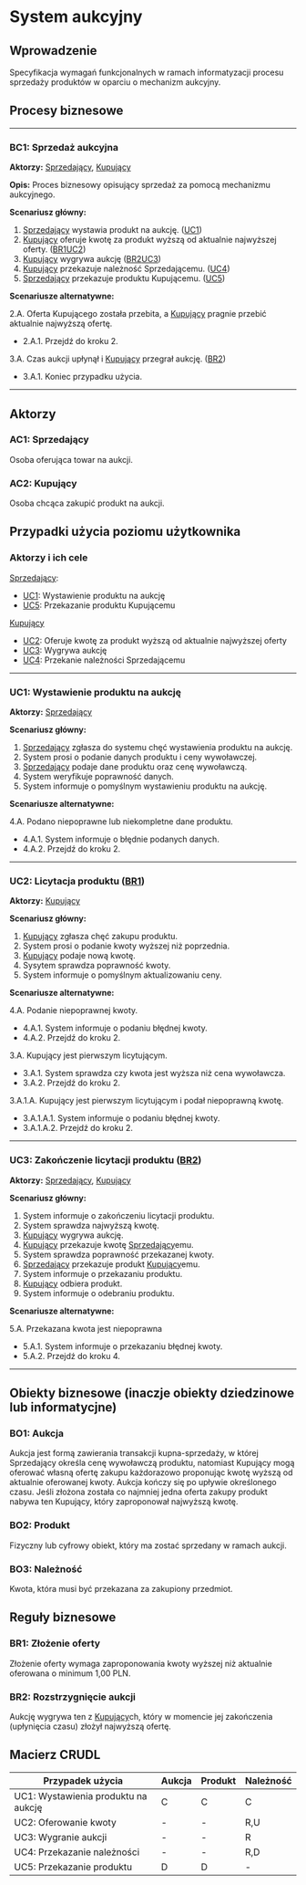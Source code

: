 # System aukcyjny

## Wprowadzenie

Specyfikacja wymagań funkcjonalnych w ramach informatyzacji procesu sprzedaży produktów w oparciu o mechanizm aukcyjny. 

## Procesy biznesowe

---
<a id="bc1"></a>
### BC1: Sprzedaż aukcyjna 

**Aktorzy:** [Sprzedający](#ac1), [Kupujący](#ac2)

**Opis:** Proces biznesowy opisujący sprzedaż za pomocą mechanizmu aukcyjnego.

**Scenariusz główny:**
1. [Sprzedający](#ac1) wystawia produkt na aukcję. ([UC1](#uc1))
2. [Kupujący](#ac2) oferuje kwotę za produkt wyższą od aktualnie najwyższej oferty. ([BR1](#br1)[UC2](#uc2))
3. [Kupujący](#ac2) wygrywa aukcję ([BR2](#br2)[UC3](#uc3))
4. [Kupujący](#ac2) przekazuje należność Sprzedającemu. ([UC4](#uc4))
5. [Sprzedający](#ac1) przekazuje produktu Kupującemu. ([UC5](#uc5))

**Scenariusze alternatywne:** 

2.A. Oferta Kupującego została przebita, a [Kupujący](#ac2) pragnie przebić aktualnie najwyższą ofertę.
* 2.A.1. Przejdź do kroku 2.

3.A. Czas aukcji upłynął i [Kupujący](#ac2) przegrał aukcję. ([BR2](#br2))
* 3.A.1. Koniec przypadku użycia.

---

## Aktorzy

<a id="ac1"></a>
### AC1: Sprzedający

Osoba oferująca towar na aukcji.

<a id="ac2"></a>
### AC2: Kupujący

Osoba chcąca zakupić produkt na aukcji.


## Przypadki użycia poziomu użytkownika

### Aktorzy i ich cele

[Sprzedający](#ac1):
* [UC1](#uc1): Wystawienie produktu na aukcję
* [UC5](#uc5): Przekazanie produktu Kupującemu

[Kupujący](#ac2)
* [UC2](#uc2): Oferuje kwotę za produkt wyższą od aktualnie najwyższej oferty
* [UC3](#uc3): Wygrywa aukcję
* [UC4](#uc4): Przekanie należności Sprzedającemu

---
<a id="uc1"></a>
### UC1: Wystawienie produktu na aukcję

**Aktorzy:** [Sprzedający](#ac1)

**Scenariusz główny:**
1. [Sprzedający](#ac1) zgłasza do systemu chęć wystawienia produktu na aukcję.
2. System prosi o podanie danych produktu i ceny wywoławczej.
3. [Sprzedający](#ac1) podaje dane produktu oraz cenę wywoławczą.
4. System weryfikuje poprawność danych.
5. System informuje o pomyślnym wystawieniu produktu na aukcję.

**Scenariusze alternatywne:** 

4.A. Podano niepoprawne lub niekompletne dane produktu.
* 4.A.1. System informuje o błędnie podanych danych.
* 4.A.2. Przejdź do kroku 2.

---

<a id="uc2"></a>
### UC2: Licytacja produktu ([BR1](#br1))

**Aktorzy:** [Kupujący](#ac1)

**Scenariusz główny:**
1. [Kupujący](#ac1) zgłasza chęć zakupu produktu.
2. System prosi o podanie kwoty wyższej niż poprzednia.
3. [Kupujący](#ac1) podaje nową kwotę.
4. Sysytem sprawdza poprawność kwoty.
5. System informuje o pomyślnym aktualizowaniu ceny.

**Scenariusze alternatywne:** 

4.A. Podanie niepoprawnej kwoty.
* 4.A.1. System informuje o podaniu błędnej kwoty.
* 4.A.2. Przejdź do kroku 2.

3.A. Kupujący jest pierwszym licytującym.
* 3.A.1. System sprawdza czy kwota jest wyższa niż cena wywoławcza.
* 3.A.2. Przejdź do kroku 2.

3.A.1.A. Kupujący jest pierwszym licytującym i podał niepoprawną kwotę.
* 3.A.1.A.1. System informuje o podaniu błędnej kwoty.
* 3.A.1.A.2. Przejdź do kroku 2.

---

<a id="uc3"></a>
### UC3: Zakończenie licytacji produktu ([BR2](#br2))

**Aktorzy:** [Sprzedający](#ac1), [Kupujący](#ac2)

**Scenariusz główny:**
1. System informuje o zakończeniu licytacji produktu.
2. System sprawdza najwyższą kwotę.
3. [Kupujący](#ac2) wygrywa aukcję.
4. [Kupujący](#ac2) przekazuje kwotę [Sprzedający](#ac1)emu.
5. System sprawdza poprawność przekazanej kwoty.
6. [Sprzedający](#ac1) przekazuje produkt [Kupujący](#ac2)emu.
7. System informuje o przekazaniu produktu.
8. [Kupujący](#ac2) odbiera produkt.
9. System informuje o odebraniu produktu.

**Scenariusze alternatywne:** 

5.A. Przekazana kwota jest niepoprawna
* 5.A.1. System informuje o przekazaniu błędnej kwoty.
* 5.A.2. Przejdź do kroku 4.

---

## Obiekty biznesowe (inaczje obiekty dziedzinowe lub informatycjne)

### BO1: Aukcja

Aukcja jest formą zawierania transakcji kupna-sprzedaży, w której Sprzedający określa cenę wywoławczą produktu, natomiast Kupujący mogą oferować własną ofertę zakupu każdorazowo proponując kwotę wyższą od aktualnie oferowanej kwoty. Aukcja kończy się po upływie określonego czasu. Jeśli złożona została co najmniej jedna oferta zakupy produkt nabywa ten Kupujący, który zaproponował najwyższą kwotę. 

### BO2: Produkt

Fizyczny lub cyfrowy obiekt, który ma zostać sprzedany w ramach aukcji.

### BO3: Należność

Kwota, która musi być przekazana za zakupiony przedmiot.

## Reguły biznesowe

<a id="br1"></a>
### BR1: Złożenie oferty

Złożenie oferty wymaga zaproponowania kwoty wyższej niż aktualnie oferowana o minimum 1,00 PLN.


<a id="br2"></a>
### BR2: Rozstrzygnięcie aukcji

Aukcję wygrywa ten z [Kupujący](#ac2)ch, który w momencie jej zakończenia (upłynięcia czasu) złożył najwyższą ofertę.

## Macierz CRUDL


| Przypadek użycia                                  | Aukcja | Produkt |Należność|
| ------------------------------------------------- | ------ | ------- | ------- |
| UC1: Wystawienia produktu na aukcję               |    C   |    C    |    C    |
| UC2: Oferowanie kwoty                             |    -   |    -    |   R,U   |
| UC3: Wygranie aukcji                              |    -   |    -    |    R    |
| UC4: Przekazanie należności                       |    -   |    -    |   R,D   |
| UC5: Przekazanie produktu                         |    D   |    D    |    -    |
